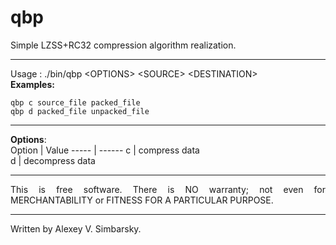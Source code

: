 # qbp  
  
Simple LZSS+RC32 compression algorithm realization.  
  
--- 
Usage : ./bin/qbp \<OPTIONS\> \<SOURCE\> \<DESTINATION\>  
**Examples:**  
```  
qbp c source_file packed_file  
qbp d packed_file unpacked_file  
```  
---  
**Options**:  
Option  | Value
----- | ------ 
c | compress data  
d | decompress data  
  
---  
  
<p align="justify">This is free software. There is NO warranty; not even for MERCHANTABILITY or FITNESS FOR A PARTICULAR PURPOSE.</p>  
  
---  
  
Written by Alexey V. Simbarsky.  
